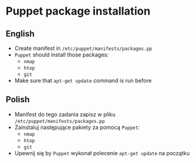 # Puppet package installation

## English

- Create manifest in `/etc/puppet/manifests/packages.pp`
- `Puppet` should install those packages:
    - `nmap`
    - `htop`
    - `git`
- Make sure that `apt-get update` command is run before

## Polish

- Manifest do tego zadania zapisz w pliku `/etc/puppet/manifests/packages.pp`
- Zainstaluj następujące pakiety za pomocą `Puppet`:
    - `nmap`
    - `htop`
    - `git`
- Upewnij się by `Puppet` wykonał polecenie `apt-get update` na początku
